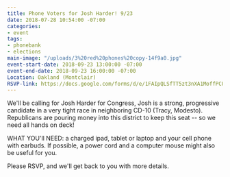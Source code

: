 ```yaml
---
title: Phone Voters for Josh Harder! 9/23
date: 2018-07-28 10:54:00 -07:00
categories:
- event
tags:
- phonebank
- elections
main-image: "/uploads/3%20red%20phones%20copy-14f9a0.jpg"
event-start-date: 2018-09-23 13:00:00 -07:00
event-end-date: 2018-09-23 16:00:00 -07:00
Location: Oakland (Montclair)
RSVP-link: https://docs.google.com/forms/d/e/1FAIpQLSfTT5zt3nXA1MoffPCUPEPhWbrI8sQD7cBbkcZRaIHY5YwGaQ/viewform
---
```


We'll be calling for Josh Harder for Congress,  Josh is a strong, progressive candidate in a very tight race in neighboring CD-10 (Tracy, Modesto). Republicans are pouring money into this district to keep this seat -- so we need all hands on deck!

WHAT YOU'll NEED: a charged ipad, tablet or laptop and your cell phone with earbuds.  If possible, a power cord and a computer mouse might also be useful for you.

Please RSVP, and we'll get back to you with more details.